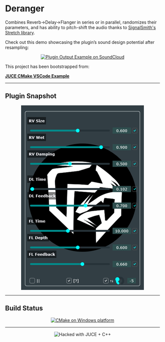 # Deranger

Combines Reverb→Delay→Flanger in series or in parallel, randomizes their parameters, and has ability to pitch-shift the audio thanks to [SignalSmith's Stretch library](https://github.com/Signalsmith-Audio/signalsmith-stretch).

Check out this demo showcasing the plugin’s sound design potential after resampling:
<p align="center">
  <a href="https://soundcloud.com/amp1ee/digital-ocean/s-8yxNCXALSuc?si=63ab54482c614f73a3910c795edd7071">
    <img src="https://img.shields.io/badge/SoundCloud-Plugin%20output%20example-orange?logo=soundcloud" alt="Plugin Output Example on SoundCloud" />
  </a>
</p>



This project has been bootstrapped from:

[**JUCE CMake VSCode Example**](https://github.com/tomoyanonymous/juce_cmake_vscode_example)

---

## Plugin Snapshot

<p align="center">
  <img src="assets/snapshot.png" alt="GUI Snapshot" width="400"/>
</p>

---

## Build Status

<p align="center">
  <a href="https://github.com/amp1ee/effect_rack/actions/workflows/cmake-multiple-platforms.yml">
    <img src="https://github.com/amp1ee/effect_rack/actions/workflows/cmake-multiple-platforms.yml/badge.svg" alt="CMake on Windows platform" />
  </a>
</p>

---

<p align="center">
  <img src="https://img.shields.io/badge/⚡%20Hacked%20with-%E2%9D%A4%20JUCE%20+%20%F0%9F%9B%A0%EF%B8%8F%20C++-black?style=for-the-badge" alt="Hacked with JUCE + C++"/>
</p>

